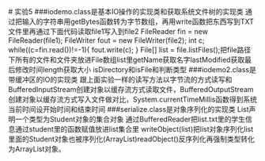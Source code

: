 ﻿﻿# 实验5
###iodemo.class是基本IO操作的实现类和获取系统文件树的实现类
通过把输入的字符串用getBytes函数转为字节数组，再用write函数把东西写到TXT文件里再通过下面代码读取file1写入到file2
		FileReader fin = new FileReader(file1);
		FileWriter fout = new FileWriter(file2);
		int c;
		while((c=fin.read())!=-1){
			fout.write(c);
		}
File[] list = file.listFiles();把file路径下所有的文件和文件夹放进File数组list里getName获取名字lastModified获取最后修改时间length获取大小
isDirectory和isFile和判断类型
###iodemo2.class是带缓冲区的IO的实现类
跟上面实验一样的读写方法以字节流的方式读写和BufferedInputStream创建对象以缓存流方式读取文件，BufferedOutputStream创建对象以缓存流方式写入文件做对比，System.currentTimeMillis函数得到系统当前时间设开始时间和结束时间
###serialize.class是对象序列化的实现类
List<Student>声明一个类型为Student对象的集合对象
通过BufferedReader把list.txt里的学生信息通过student里的函数赋值放进list集合里
writeObject(list)把list对象序列化list里面的Student对象也被序列化(ArrayList<Student>)readObject()反序列化再强制类型转化为ArrayList<Student>对象。
